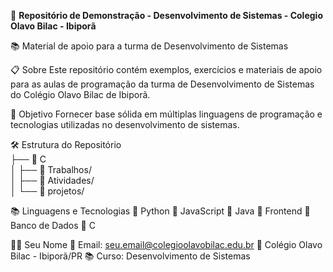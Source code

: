 🚀 **Repositório de Demonstração - Desenvolvimento de Sistemas - Colegio Olavo Bilac - Ibiporã**

📚 Material de apoio para a turma de Desenvolvimento de Sistemas

📋 Sobre
Este repositório contém exemplos, exercícios e materiais de apoio para as aulas de programação da turma de Desenvolvimento de Sistemas do Colégio Olavo Bilac de Ibiporã.

🎯 Objetivo
Fornecer base sólida em múltiplas linguagens de programação e tecnologias utilizadas no desenvolvimento de sistemas.

🛠️ Estrutura do Repositório<br>
├── 📁 C<br>
│   ├── 📄 Trabalhos/<br>
│   ├── 📄 Atividades/<br>
│   └── 📄 projetos/<br>


📚 Linguagens e Tecnologias
🔹 Python
🔹 JavaScript
🔹 Java
🔹 Frontend
🔹 Banco de Dados
🔹 C

👨‍🏫 Seu Nome
📧 Email: seu.email@colegioolavobilac.edu.br
🏫 Colégio Olavo Bilac - Ibiporã/PR
📚 Curso: Desenvolvimento de Sistemas
